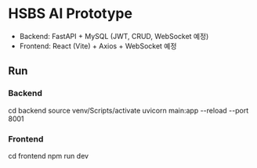 # HSBS AI Prototype

- Backend: FastAPI + MySQL (JWT, CRUD, WebSocket 예정)
- Frontend: React (Vite) + Axios + WebSocket 예정

## Run

### Backend
cd backend
source venv/Scripts/activate
uvicorn main:app --reload --port 8001

### Frontend
cd frontend
npm run dev
